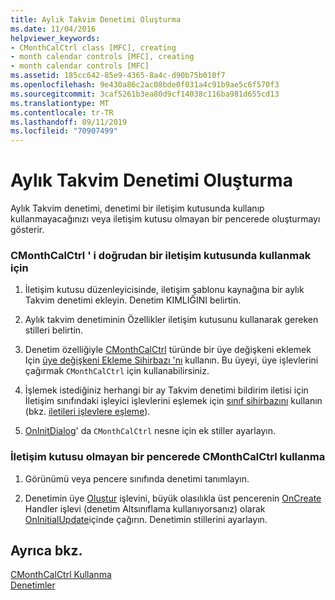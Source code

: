 ```yaml
---
title: Aylık Takvim Denetimi Oluşturma
ms.date: 11/04/2016
helpviewer_keywords:
- CMonthCalCtrl class [MFC], creating
- month calendar controls [MFC], creating
- month calendar controls [MFC]
ms.assetid: 185cc642-85e9-4365-8a4c-d90b75b010f7
ms.openlocfilehash: 9e430a86c2ac08bde0f031a4c91b9ae5c6f570f3
ms.sourcegitcommit: 3caf5261b3ea80d9cf14038c116ba981d655cd13
ms.translationtype: MT
ms.contentlocale: tr-TR
ms.lasthandoff: 09/11/2019
ms.locfileid: "70907499"
---
```

# <a name="creating-the-month-calendar-control"></a>Aylık Takvim Denetimi Oluşturma

Aylık Takvim denetimi, denetimi bir iletişim kutusunda kullanıp kullanmayacağınızı veya iletişim kutusu olmayan bir pencerede oluşturmayı gösterir.

### <a name="to-use-cmonthcalctrl-directly-in-a-dialog-box"></a>CMonthCalCtrl ' i doğrudan bir iletişim kutusunda kullanmak için

1. İletişim kutusu düzenleyicisinde, iletişim şablonu kaynağına bir aylık Takvim denetimi ekleyin. Denetim KIMLIĞINI belirtin.

1. Aylık takvim denetiminin Özellikler iletişim kutusunu kullanarak gereken stilleri belirtin.

1. Denetim özelliğiyle [CMonthCalCtrl](../mfc/reference/cmonthcalctrl-class.md) türünde bir üye değişkeni eklemek Için [üye değişkeni Ekleme Sihirbazı 'nı](../ide/adding-a-member-variable-visual-cpp.md) kullanın. Bu üyeyi, üye işlevlerini çağırmak `CMonthCalCtrl` için kullanabilirsiniz.

1. İşlemek istediğiniz herhangi bir ay Takvim denetimi bildirim iletisi için İletişim sınıfındaki işleyici işlevlerini eşlemek için [sınıf sihirbazını](reference/mfc-class-wizard.md) kullanın (bkz. [iletileri işlevlere eşleme](../mfc/reference/mapping-messages-to-functions.md)).

1. [OnInitDialog](../mfc/reference/cdialog-class.md#oninitdialog)' da `CMonthCalCtrl` nesne için ek stiller ayarlayın.

### <a name="to-use-cmonthcalctrl-in-a-nondialog-window"></a>İletişim kutusu olmayan bir pencerede CMonthCalCtrl kullanma

1. Görünümü veya pencere sınıfında denetimi tanımlayın.

1. Denetimin üye [Oluştur](../mfc/reference/cmonthcalctrl-class.md#create) işlevini, büyük olasılıkla üst pencerenin [OnCreate](../mfc/reference/cwnd-class.md#oncreate) Handler işlevi (denetim Altsınıflama kullanıyorsanız) olarak [OnInitialUpdate](../mfc/reference/cview-class.md#oninitialupdate)içinde çağırın. Denetimin stillerini ayarlayın.

## <a name="see-also"></a>Ayrıca bkz.

[CMonthCalCtrl Kullanma](../mfc/using-cmonthcalctrl.md)<br/>
[Denetimler](../mfc/controls-mfc.md)
